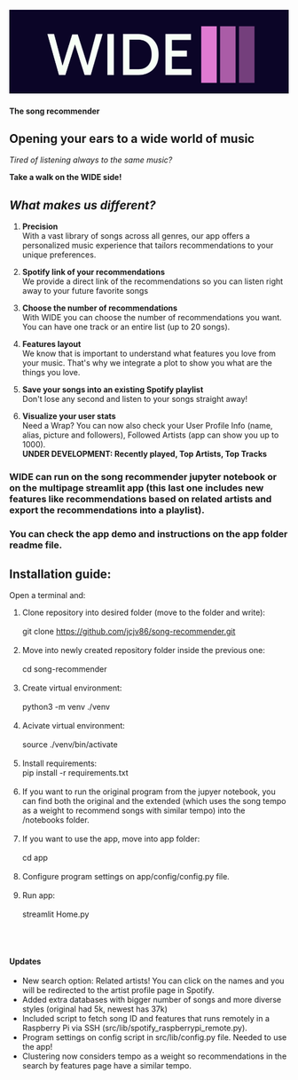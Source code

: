 ![Alt text](src/img/logo_back.png?raw=true "Title")

 #### The song recommender

## Opening your ears to a wide world of music

*Tired of listening always to the same music?*

**Take a walk on the WIDE side!**

## *What makes us different?*

1. **Precision**<br>
With a vast library of songs across all genres, our app offers a personalized music experience that tailors recommendations to your unique preferences.

2. **Spotify link of your recommendations**<br>
We provide a direct link of the recommendations so you can listen right away to your future favorite songs

3. **Choose the number of recommendations**<br>
With WIDE you can choose the number of recommendations you want. You can have one track or an entire list (up to 20 songs).

4. **Features layout**<br>
We know that is important to understand what features you love from your music. That's why we integrate a plot to show you what are the things you love.

5. **Save your songs into an existing Spotify playlist**<br>
Don't lose any second and listen to your songs straight away!

6. **Visualize your user stats**<br>
Need a Wrap? You can now also check your User Profile Info (name, alias, picture and followers), Followed Artists (app can show you up to 1000).<br> **UNDER DEVELOPMENT: Recently played, Top Artists, Top Tracks**

### WIDE can run on the song recommender jupyter notebook or on the multipage streamlit app (this last one includes new features like recommendations based on related artists and export the recommendations into a playlist).
### You can check the app demo and instructions on the app folder readme file.

## Installation guide:

Open a terminal and:

1. Clone repository into desired folder (move to the folder and write): <br><br> git clone https://github.com/jcjv86/song-recommender.git<br><br>
2. Move into newly created repository folder inside the previous one: <br><br> cd song-recommender<br><br>
3. Create virtual environment: <br><br> python3 -m venv ./venv<br><br>
4. Acivate virtual environment: <br><br> source ./venv/bin/activate<br><br>
5. Install requirements: <br> pip install -r requirements.txt<br><br>
6. If you want to run the original program from the jupyer notebook, you can find both the original and the extended (which uses the song tempo as a weight to recommend songs with similar tempo) into the /notebooks folder.<br><br>
7. If you want to use the app, move into app folder: <br><br> cd app<br><br>
8. Configure program settings on app/config/config.py file.<br><br>
9. Run app: <br><br> streamlit Home.py

<br><br>
#### Updates

- New search option: Related artists! You can click on the names and you will be redirected to the artist profile page in Spotify.
- Added extra databases with bigger number of songs and more diverse styles (original had 5k, newest has 37k)
- Included script to fetch song ID and features that runs remotely in a Raspberry Pi via SSH (src/lib/spotify_raspberrypi_remote.py).
- Program settings on config script in src/lib/config.py file. Needed to use the app!
- Clustering now considers tempo as a weight so recommendations in the search by features page have a similar tempo.


